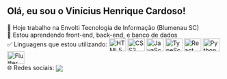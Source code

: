 ## Olá, eu sou o Vinícius Henrique Cardoso!
 
<div style="display: inline_block">
  🚀 Hoje trabalho na Envolti Tecnologia de Informação (Blumenau SC)
  <br/>
  📖 Estou aprendendo front-end, back-end, e banco de dados
  <br/>
  ✅ Linguagens que estou utilizando:
  <img align="center" alt="HTML5" height="30" width="40" src="https://cdn.jsdelivr.net/gh/devicons/devicon/icons/html5/html5-original.svg" /> 
  <img align="center" alt="CSS3" height="30" width="40" src="https://cdn.jsdelivr.net/gh/devicons/devicon/icons/css3/css3-original.svg" />
  <img align="center" alt="JavaScript" height="30" width="40" src="https://cdn.jsdelivr.net/gh/devicons/devicon/icons/javascript/javascript-original.svg" />
  <img align="center" alt="TypeScript" height="30" width="40" src="https://cdn.jsdelivr.net/gh/devicons/devicon/icons/typescript/typescript-original.svg" />
  <img align="center" alt="React" height="30" width="40" src="https://cdn.jsdelivr.net/gh/devicons/devicon/icons/react/react-original.svg" />
  <img align="center" alt="Python" height="30" width="40" src="https://cdn.jsdelivr.net/gh/devicons/devicon/icons/python/python-original.svg"/>
  <img align="center" alt="Flutter" height="30" width="40" src="https://cdn.jsdelivr.net/gh/devicons/devicon/icons/flutter/flutter-original.svg" /> 
  
  <br/>
  🌐 Redes sociais:
  <a href=https://www.linkedin.com/in/vin%C3%ADcius-henrique-cardoso/ ><img align="center" src=https://img.shields.io/badge/LinkedIn-0077B5?style=for-the-badge&logo=linkedin&logoColor=white ></a>  
</div>
